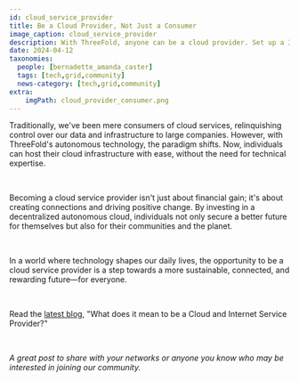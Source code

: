 ```yaml
---
id: cloud_service_provider
title: Be a Cloud Provider, Not Just a Consumer 
image_caption: cloud_service_provider
description: With ThreeFold, anyone can be a cloud provider. Set up a 3Node, share local capacity, and earn rewards. Learn more in our latest blog.
date: 2024-04-12
taxonomies:
  people: [bernadette_amanda_caster]
  tags: [tech,grid,community]
  news-category: [tech,grid,community]
extra:
    imgPath: cloud_provider_consumer.png
---
```


Traditionally, we've been mere consumers of cloud services, relinquishing control over our data and infrastructure to large companies. However, with ThreeFold's autonomous technology, the paradigm shifts. Now, individuals can host their cloud infrastructure with ease, without the need for technical expertise.

<br/>

Becoming a cloud service provider isn't just about financial gain; it's about creating connections and driving positive change. By investing in a decentralized autonomous cloud, individuals not only secure a better future for themselves but also for their communities and the planet.

</br>

In a world where technology shapes our daily lives, the opportunity to be a cloud service provider is a step towards a more sustainable, connected, and rewarding future—for everyone.

</br>

Read the [latest blog](https://www.threefold.io/blog/cloud-provider/), "What does it mean to be a Cloud and Internet Service Provider?"

</br>

*A great post to share with your networks or anyone you know who may be interested in joining our community.*



